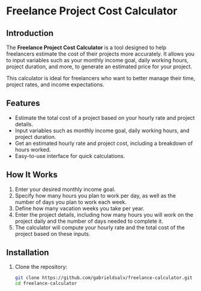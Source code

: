 # Freelance Project Cost Calculator

## Introduction

The **Freelance Project Cost Calculator** is a tool designed to help freelancers estimate the cost of their projects more accurately. It allows you to input variables such as your monthly income goal, daily working hours, project duration, and more, to generate an estimated price for your project.

This calculator is ideal for freelancers who want to better manage their time, project rates, and income expectations.

## Features

- Estimate the total cost of a project based on your hourly rate and project details.
- Input variables such as monthly income goal, daily working hours, and project duration.
- Get an estimated hourly rate and project cost, including a breakdown of hours worked.
- Easy-to-use interface for quick calculations.

## How It Works

1. Enter your desired monthly income goal.
2. Specify how many hours you plan to work per day, as well as the number of days you plan to work each week.
3. Define how many vacation weeks you take per year.
4. Enter the project details, including how many hours you will work on the project daily and the number of days needed to complete it.
5. The calculator will compute your hourly rate and the total cost of the project based on these inputs.

## Installation

1. Clone the repository:
   ```bash
   git clone https://github.com/gabrieldsalv/freelance-calculator.git
   cd freelance-calculator
